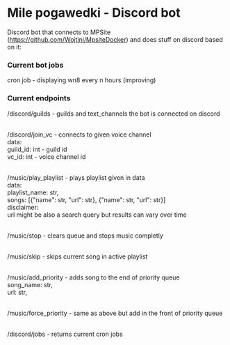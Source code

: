 # Mile pogawedki - Discord bot
Discord bot that connects to MPSite (https://github.com/Wojtini/MpsiteDocker)
and does stuff on discord based on it:
### Current bot jobs
cron job - displaying wn8 every n hours (improving)
### Current endpoints
/discord/guilds - guilds and text_channels the bot is connected on discord<br /><br />

/discord/join_vc - connects to given voice channel<br />
data:<br />
   guild_id: int - guild id<br />
   vc_id: int - voice channel id<br /><br />

/music/play_playlist - plays playlist given in data<br />
data:<br />
   playlist_name: str,<br />
   songs: [{"name": str, "url": str}, {"name": str, "url": str}]<br />
disclaimer:<br />
url might be also a search query but results can vary over time<br /><br />

/music/stop - clears queue and stops music completly<br /><br />

/music/skip - skips current song in active playlist<br /><br />

/music/add_priority - adds song to the end of priority queue<br />
  song_name: str,<br />
  url: str,<br /><br />
  
/music/force_priority - same as above but add in the front of priority queue<br /><br />

/discord/jobs - returns current cron jobs<br /><br />
